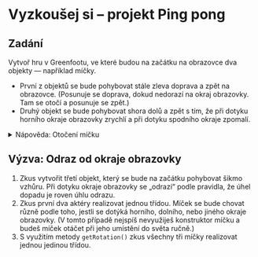 # Vyzkoušej si – projekt Ping pong

## Zadání
Vytvoř hru v&nbsp;Greenfootu, ve které budou na začátku na obrazovce dva objekty &mdash; například míčky.
- První z&nbsp;objektů se bude pohybovat stále zleva doprava a zpět na obrazovce. (Posunuje se doprava, dokud nedorazí na okraj obrazovky. Tam se otočí a&nbsp;posunuje se zpět.)
- Druhý objekt se bude pohybovat shora dolů a&nbsp;zpět s&nbsp;tím, že při dotyku horního okraje obrazovky zrychlí a při dotyku spodního okraje zpomalí.

<details><summary>Nápověda: Otočení míčku</summary>

Pro otočení míčku hned při jeho vytvoření můžeš u&nbsp;druhého míčku využít konstruktor třídy („metodu“, která se zavolá při vytvoření objektu dané třídy). 
Konkrétně u&nbsp;druhého míčku chceš, aby se jednou hned po vytvoření objektu otočil směrem dolů.
    
U&nbsp;aktérů se sice konstruktor nevytváří automaticky, ale můžete si ho zapsat ručně. Najdi si [kapitolu o&nbsp;konstruktorech](../020_tridy/04_konstruktor.md).

</details>

## Výzva: Odraz od okraje obrazovky

1. Zkus vytvořit třetí objekt, který se bude na začátku pohybovat šikmo vzhůru. Při dotyku okraje obrazovky se „odrazí“ podle pravidla, že úhel dopadu je roven úhlu odrazu.
2. Zkus první dva aktéry realizovat jednou třídou. Míček se bude chovat různě podle toho, jestli se dotýká horního, dolního, nebo jiného okraje obrazovky. (V&nbsp;tomto případě nejspíš nevyužiješ konstruktor míčku a budeš míček otáčet při jeho umístění do světa ručně.)
3. S&nbsp;využitím metody `getRotation()` zkus všechny tři míčky realizovat jednou jedinou třídou.